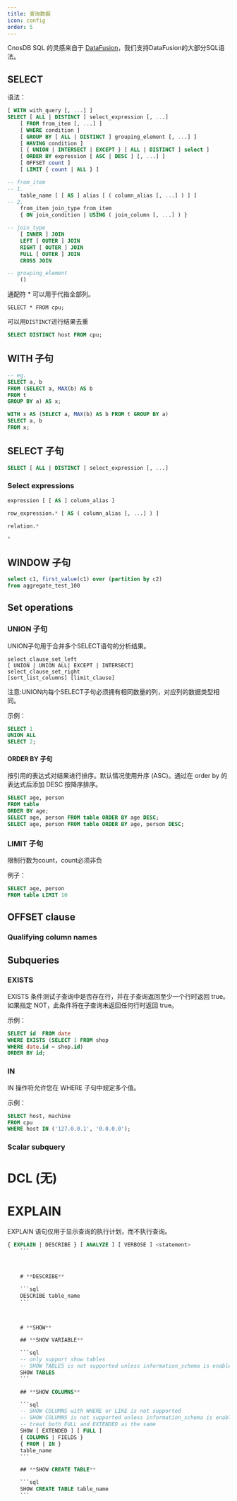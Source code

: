 ```yaml
---
title: 查询数据
icon: config
order: 5
---
```


CnosDB SQL 的灵感来自于 [DataFusion](https://arrow.apache.org/datafusion/user-guide/introduction.html)，我们支持DataFusion的大部分SQL语法。

## **SELECT**
语法：
```sql
[ WITH with_query [, ...] ]
SELECT [ ALL | DISTINCT ] select_expression [, ...]
    [ FROM from_item [, ...] ]
    [ WHERE condition ]
    [ GROUP BY [ ALL | DISTINCT ] grouping_element [, ...] ]
    [ HAVING condition ]
    [ { UNION | INTERSECT | EXCEPT } [ ALL | DISTINCT ] select ]
    [ ORDER BY expression [ ASC | DESC ] [, ...] ]
    [ OFFSET count ]
    [ LIMIT { count | ALL } ]

-- from_item
-- 1.
    table_name [ [ AS ] alias [ ( column_alias [, ...] ) ] ]
-- 2.
    from_item join_type from_item
    { ON join_condition | USING ( join_column [, ...] ) }

-- join_type
    [ INNER ] JOIN
    LEFT [ OUTER ] JOIN
    RIGHT [ OUTER ] JOIN
    FULL [ OUTER ] JOIN
    CROSS JOIN

-- grouping_element
    ()
```

通配符 * 可以用于代指全部列。

```
SELECT * FROM cpu;
```

可以用`DISTINCT`进行结果去重

```sql
SELECT DISTINCT host FROM cpu;
```

## **WITH 子句**

```sql
-- eg.
SELECT a, b
FROM (SELECT a, MAX(b) AS b
FROM t
GROUP BY a) AS x;

WITH x AS (SELECT a, MAX(b) AS b FROM t GROUP BY a)
SELECT a, b
FROM x;
```

## **SELECT 子句**

```sql
SELECT [ ALL | DISTINCT ] select_expression [, ...]
```

### **Select expressions**

```sql
expression [ [ AS ] column_alias ]
```
```sql
row_expression.* [ AS ( column_alias [, ...] ) ]
```
```sql
relation.*
```
```sql
*
```


## **WINDOW 子句**

```sql
select c1, first_value(c1) over (partition by c2)
from aggregate_test_100
```

## **Set operations**

### **UNION 子句**

UNION子句用于合并多个SELECT语句的分析结果。

```
select_clause_set_left
[ UNION | UNION ALL| EXCEPT | INTERSECT]
select_clause_set_right
[sort_list_columns] [limit_clause]
```

注意:UNION内每个SELECT子句必须拥有相同数量的列，对应列的数据类型相同。

示例：

```sql
SELECT 1
UNION ALL
SELECT 2;
```

#### ORDER BY 子句

按引用的表达式对结果进行排序。默认情况使用升序 (ASC)。通过在 order by 的表达式后添加 DESC 按降序排序。

```sql
SELECT age, person
FROM table
ORDER BY age;
SELECT age, person FROM table ORDER BY age DESC;
SELECT age, person FROM table ORDER BY age, person DESC;
```

### LIMIT 子句

限制行数为count，count必须非负

例子：

```sql
SELECT age, person
FROM table LIMIT 10
```

## **OFFSET clause**

### **Qualifying column names**



## **Subqueries**

### **EXISTS**

EXISTS 条件测试子查询中是否存在行，并在子查询返回至少一个行时返回 true。如果指定 NOT，此条件将在子查询未返回任何行时返回 true。

示例：

```sql
SELECT id  FROM date
WHERE EXISTS (SELECT 1 FROM shop
WHERE date.id = shop.id)
ORDER BY id;
```

### **IN**

IN 操作符允许您在 WHERE 子句中规定多个值。

示例：

```sql
SELECT host, machine
FROM cpu
WHERE host IN ('127.0.0.1', '0.0.0.0');
```

### **Scalar subquery**



# **DCL (无)**



# **EXPLAIN**

EXPLAIN 语句仅用于显示查询的执行计划，而不执行查询。

```sql
{ EXPLAIN | DESCRIBE } [ ANALYZE ] [ VERBOSE ] <statement>
    ```



    # **DESCRIBE**

    ```sql
    DESCRIBE table_name
    ```



    # **SHOW**

    ## **SHOW VARIABLE**

    ```sql
    -- only support show tables
    -- SHOW TABLES is not supported unless information_schema is enabled
    SHOW TABLES
    ```

    ## **SHOW COLUMNS**

    ```sql
    -- SHOW COLUMNS with WHERE or LIKE is not supported
    -- SHOW COLUMNS is not supported unless information_schema is enabled
    -- treat both FULL and EXTENDED as the same
    SHOW [ EXTENDED ] [ FULL ]
    { COLUMNS | FIELDS }
    { FROM | IN }
    table_name
    ```

    ## **SHOW CREATE TABLE**

    ```sql
    SHOW CREATE TABLE table_name
    ```
